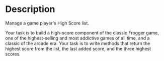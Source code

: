 # Description

Manage a game player's High Score list.

Your task is to build a high-score component of the classic Frogger game, one of the highest-selling and most addictive games of all time, and a classic of the arcade era.
Your task is to write methods that return the highest score from the list, the last added score, and the three highest scores.